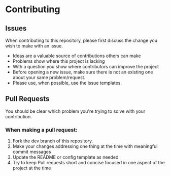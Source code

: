 # Contributing

## Issues

When contributing to this repository, please first discuss the change you wish to make with an issue.

  - Ideas are a valuable source of contributions others can make
  - Problems show where this project is lacking
  - With a question you show where contributors can improve the project
  - Before opening a new issue, make sure there is not an existing one about your same problem/request.
  - Please use, when possible, use the issue templates.

## Pull Requests

You should be clear which problem you're trying to solve with your
contribution.

### When making a pull request:

1. Fork the dev branch of this repository.
2. Make your changes addressing one thing at the time with meaningful commit messages
4. Update the README or config template as needed
5. Try to keep Pull requests short and concise focused in one aspect of the project at the time
